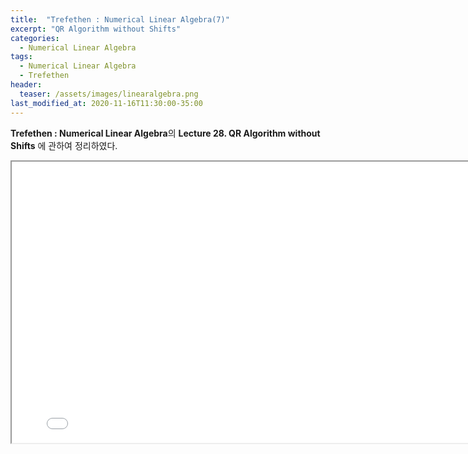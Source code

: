 ```yaml
---
title:  "Trefethen : Numerical Linear Algebra(7)"
excerpt: "QR Algorithm without Shifts"
categories:
  - Numerical Linear Algebra
tags:
  - Numerical Linear Algebra
  - Trefethen
header:
  teaser: /assets/images/linearalgebra.png
last_modified_at: 2020-11-16T11:30:00-35:00
---
```


**Trefethen : Numerical Linear Algebra**의 **Lecture 28. QR Algorithm without Shifts** 에 관하여 정리하였다.

<iframe src = "/ViewerJS/#../assets/pdf/Lecture 28. QR Algorithm without Shifts.pdf" width='800' height='450' allowfullscreen webkitallowfullscreen></iframe>